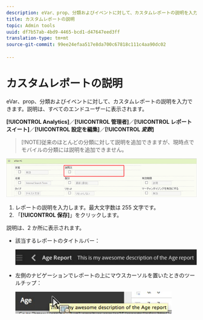 ```yaml
---
description: eVar、prop、分類およびイベントに対して、カスタムレポートの説明を入力できます。説明は、すべてのエンドユーザーに表示されます。
title: カスタムレポートの説明
topic: Admin tools
uuid: df7b57ab-4bd9-4465-bcd1-d47647eed3ff
translation-type: tm+mt
source-git-commit: 99ee24efaa517e8da700c67818c111c4aa90dc02

---
```



# カスタムレポートの説明

eVar、prop、分類およびイベントに対して、カスタムレポートの説明を入力できます。説明は、すべてのエンドユーザーに表示されます。

**[!UICONTROL Analytics]**／**[!UICONTROL 管理者]**／**[!UICONTROL レポートスイート]**／**[!UICONTROL 設定を編集]**／**[!UICONTROL *変数*]**

> [!NOTE]従来のほとんどの分類に対して説明を追加できますが、現時点でモバイルの分類には説明を追加できません。

![](assets/report_descriptions.png)

1. レポートの説明を入力します。最大文字数は 255 文字です。
1. 「**[!UICONTROL 保存]**」をクリックします。

説明は、2 か所に表示されます。

* 該当するレポートのタイトルバー：

   ![](assets/report_description_2.png)

* 左側のナビゲーションでレポートの上にマウスカーソルを置いたときのツールチップ：

   ![](assets/report_description_3.png)

